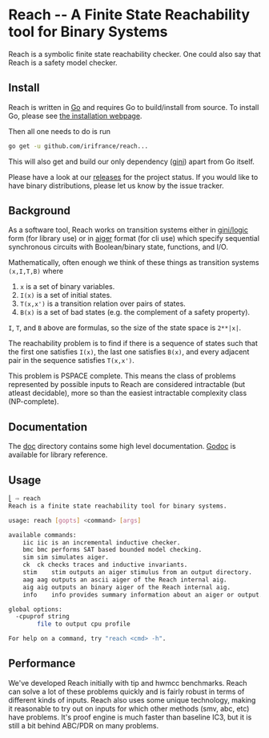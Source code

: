 # Reach -- A Finite State Reachability tool for Binary Systems

Reach is a symbolic finite state reachability checker.  One could also say that
Reach is a safety model checker.

## Install

Reach is written in [Go](http://golang.org) and requires Go to build/install from
source.  To install Go, please see [the installation webpage](http://golang.org/doc/install).

Then all one needs to do is run

```sh
go get -u github.com/irifrance/reach...
```

This will also get and build our only dependency ([gini](http://github.com/irifrance/gini))
apart from Go itself.

Please have a look at our
[releases](http://github.com/irifrance/reach/releases) for the project
status.  If you would like to have binary distributions, please let us know by the issue
tracker.

## Background

As a software tool, Reach works on transition systems either in
[gini/logic](https://godoc.org/github.com/irifrance/gini/logic) form (for
library use) or in
[aiger](http://fmv.jku.at/aiger/) format (for cli use) which specify sequential
synchronous circuits with Boolean/binary state, functions, and I/O.  

Mathematically, often enough we think of these things as
transition systems `(x,I,T,B)` where

1. `x` is a set of binary variables.
1. `I(x)` is a set of initial states.
1. `T(x,x')` is a transition relation over pairs of states.
1. `B(x)` is a set of bad states (e.g. the complement of a safety property).

`I`, `T`, and `B` above are formulas, so the size of the state space is
`2**|x|`.

The reachability problem is to find if there is a sequence of states
such that the first one satisfies `I(x)`, the last one satisfies `B(x)`,
and every adjacent pair in the sequence satisfies `T(x,x')`.

This problem is PSPACE complete. This means the class of problems represented
by possible inputs to Reach are considered intractable (but atleast
decidable), more so than the easiest intractable complexity class (NP-complete).

## Documentation
The [doc](https://github.com/irifrance/reach/doc) directory contains some high
level documentation.  [Godoc](https://godoc.org/github.com/irifrance/reach) is
available for library reference.


## Usage
```sh
⎣ ⇨ reach
Reach is a finite state reachability tool for binary systems.

usage: reach [gopts] <command> [args]

available commands:
	iic	iic is an incremental inductive checker.
	bmc	bmc performs SAT based bounded model checking.
	sim	sim simulates aiger.
	ck	ck checks traces and inductive invariants.
	stim	stim outputs an aiger stimulus from an output directory.
	aag	aag outputs an ascii aiger of the Reach internal aig.
	aig	aig outputs an binary aiger of the Reach internal aig.
	info	info provides summary information about an aiger or output.

global options:
  -cpuprof string
    	file to output cpu profile

For help on a command, try "reach <cmd> -h".
```

## Performance

We've developed Reach initially with tip and hwmcc benchmarks. Reach can
solve a lot of these problems quickly and is fairly robust in terms of 
different kinds of inputs.  Reach also uses some unique technology, making
it reasonable to try out on inputs for which other methods (smv, abc, etc)
have problems.  It's proof engine is much faster than baseline IC3, but it
is still a bit behind ABC/PDR on many problems. 



